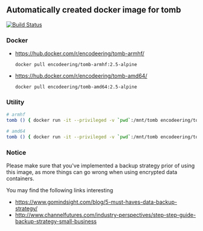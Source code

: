 ## Automatically created docker image for tomb

[![Build Status](https://travis-ci.org/encodeering/docker-tomb.svg?branch=master)](https://travis-ci.org/encodeering/docker-tomb)

### Docker

- https://hub.docker.com/r/encodeering/tomb-armhf/

    ```docker pull encodeering/tomb-armhf:2.5-alpine```

- https://hub.docker.com/r/encodeering/tomb-amd64/

    ```docker pull encodeering/tomb-amd64:2.5-alpine```

### Utility

```bash
# armhf
tomb () { docker run -it --privileged -v `pwd`:/mnt/tomb encodeering/tomb-armhf:2.5-alpine "$@"; }
```

```bash
# amd64
tomb () { docker run -it --privileged -v `pwd`:/mnt/tomb encodeering/tomb-amd64:2.5-alpine "$@"; }
```

### Notice

Please make sure that you've implemented a backup strategy prior of using this image, as more things can go wrong when using encrypted data containers.

You may find the following links interesting

* https://www.gomindsight.com/blog/5-must-haves-data-backup-strategy/
* http://www.channelfutures.com/industry-perspectives/step-step-guide-backup-strategy-small-business
